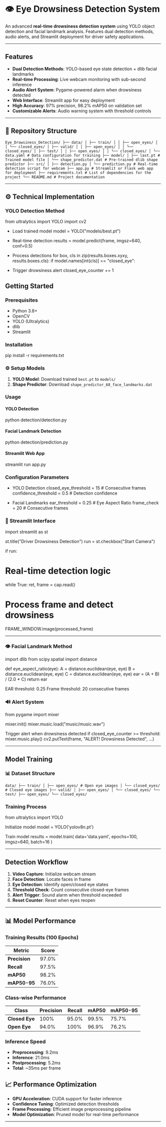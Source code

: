 # 👁️ Eye Drowsiness Detection System

An advanced **real-time drowsiness detection system** using YOLO object detection and facial landmark analysis. Features dual detection methods, audio alerts, and Streamlit deployment for driver safety applications.

---

## Features

- **Dual Detection Methods**: YOLO-based eye state detection + dlib facial landmarks
- **Real-time Processing**: Live webcam monitoring with sub-second inference
- **Audio Alert System**: Pygame-powered alarm when drowsiness detected
- **Web Interface**: Streamlit app for easy deployment
- **High Accuracy**: 97% precision, 98.2% mAP50 on validation set
- **Customizable Alerts**: Audio warning system with threshold controls

---

## 📂 Repository Structure

``` Eye_Drowsiness_Detection/ ├── data/ │ ├── train/ │ │ ├── open_eyes/ │ │ └── closed_eyes/ │ ├── valid/ │ │ ├── open_eyes/ │ │ └── closed_eyes/ │ ├── test/ │ │ ├── open_eyes/ │ │ └── closed_eyes/ │ └── data.yaml # Data configuration for training ├── model/ │ ├── last.pt # Trained model file │ └── shape_predictor.dat # Pre-trained dlib shape predictor ├── src/ │ ├── detection.py │ └── prediction.py # Real-time detection script for webcam ├── app.py # Streamlit or Flask web app for deployment ├── requirements.txt # List of dependencies for the project └── README.md # Project documentation ``` 

---

## ⚙️ Technical Implementation

### YOLO Detection Method

from ultralytics import YOLO
import cv2

- Load trained model
model = YOLO("models/best.pt")

- Real-time detection
results = model.predict(frame, imgsz=640, conf=0.5)

- Process detections
for box, cls in zip(results.boxes.xyxy, results.boxes.cls):
if model.names[int(cls)] == "closed_eye":

- Trigger drowsiness alert
closed_eye_counter += 1

## Getting Started

### Prerequisites
- Python 3.8+
- OpenCV
- YOLO (Ultralytics)
- dlib
- Streamlit

### Installation

pip install -r requirements.txt


### ⚙️ Setup Models
1. **YOLO Model**: Download trained `best.pt` to `models/`
2. **Shape Predictor**: Download `shape_predictor_68_face_landmarks.dat`

### Usage

#### YOLO Detection

python detection/detection.py


#### Facial Landmark Detection 

python detection/prediction.py


#### Streamlit Web App

streamlit run app.py

### Configuration Parameters

- YOLO Detection
closed_eye_threshold = 15 # Consecutive frames
confidence_threshold = 0.5 # Detection confidence

- Facial Landmarks
ear_threshold = 0.25 # Eye Aspect Ratio
frame_check = 20 # Consecutive frames


### 📱 Streamlit Interface

import streamlit as st

st.title("Driver Drowsiness Detection")
run = st.checkbox("Start Camera")

if run:
# Real-time detection logic
while True:
ret, frame = cap.read()
# Process frame and detect drowsiness
FRAME_WINDOW.image(processed_frame)


---
### 👁️ Facial Landmark Method

import dlib
from scipy.spatial import distance

def eye_aspect_ratio(eye):
A = distance.euclidean(eye, eye)
B = distance.euclidean(eye, eye)
C = distance.euclidean(eye, eye)
ear = (A + B) / (2.0 * C)
return ear

EAR threshold: 0.25
Frame threshold: 20 consecutive frames


### 🔊 Alert System

from pygame import mixer

mixer.init()
mixer.music.load("music/music.wav")

Trigger alert when drowsiness detected
if closed_eye_counter >= threshold:
mixer.music.play()
cv2.putText(frame, "ALERT! Drowsiness Detected", ...)


---


## Model Training

### 📊 Dataset Structure

 ``` data/ ├── train/ │ ├── open_eyes/ # Open eye images │ └── closed_eyes/ # Closed eye images ├── valid/ │ ├── open_eyes/ │ └── closed_eyes/ └── test/ ├── open_eyes/ └── closed_eyes/ ``` 


### Training Process

from ultralytics import YOLO

Initialize model
model = YOLO('yolov8n.pt')

Train model
results = model.train(
data='data.yaml',
epochs=100,
imgsz=640,
batch=16
)


---

## Detection Workflow

1. **Video Capture**: Initialize webcam stream
2. **Face Detection**: Locate faces in frame
3. **Eye Detection**: Identify open/closed eye states
4. **Threshold Check**: Count consecutive closed-eye frames
5. **Alert Trigger**: Sound alarm when threshold exceeded
6. **Reset Counter**: Reset when eyes reopen

---

## 📊 Model Performance

### Training Results (100 Epochs)
| Metric | Score |
|--------|-------|
| **Precision** | 97.0% |
| **Recall** | 97.5% |
| **mAP50** | 98.2% |
| **mAP50-95** | 76.0% |

### Class-wise Performance
| Class | Precision | Recall | mAP50 | mAP50-95 |
|-------|-----------|--------|-------|----------|
| **Closed Eye** | 100% | 95.0% | 99.5% | 75.7% |
| **Open Eye** | 94.0% | 100% | 96.9% | 76.2% |

### Inference Speed
- **Preprocessing**: 9.2ms
- **Inference**: 21.0ms  
- **Postprocessing**: 5.2ms
- **Total**: ~35ms per frame


## 📈 Performance Optimization

- **GPU Acceleration**: CUDA support for faster inference
- **Confidence Tuning**: Optimized detection thresholds
- **Frame Processing**: Efficient image preprocessing pipeline
- **Model Optimization**: Pruned model for real-time performance

---

